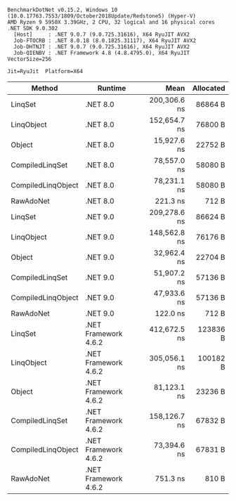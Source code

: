 ```

BenchmarkDotNet v0.15.2, Windows 10 (10.0.17763.7553/1809/October2018Update/Redstone5) (Hyper-V)
AMD Ryzen 9 5950X 3.39GHz, 2 CPU, 32 logical and 16 physical cores
.NET SDK 9.0.302
  [Host]     : .NET 9.0.7 (9.0.725.31616), X64 RyuJIT AVX2
  Job-FTOCRB : .NET 8.0.18 (8.0.1825.31117), X64 RyuJIT AVX2
  Job-DHTNJT : .NET 9.0.7 (9.0.725.31616), X64 RyuJIT AVX2
  Job-QIENBV : .NET Framework 4.8 (4.8.4795.0), X64 RyuJIT VectorSize=256

Jit=RyuJit  Platform=X64  

```
| Method             | Runtime              | Mean         | Allocated |
|------------------- |--------------------- |-------------:|----------:|
| LinqSet            | .NET 8.0             | 200,306.6 ns |   86864 B |
| LinqObject         | .NET 8.0             | 152,654.7 ns |   76800 B |
| Object             | .NET 8.0             |  15,927.6 ns |   22752 B |
| CompiledLinqSet    | .NET 8.0             |  78,557.0 ns |   58080 B |
| CompiledLinqObject | .NET 8.0             |  78,231.1 ns |   58080 B |
| RawAdoNet          | .NET 8.0             |     221.3 ns |     712 B |
| LinqSet            | .NET 9.0             | 209,278.6 ns |   86624 B |
| LinqObject         | .NET 9.0             | 148,562.8 ns |   76176 B |
| Object             | .NET 9.0             |  32,962.4 ns |   22704 B |
| CompiledLinqSet    | .NET 9.0             |  51,907.2 ns |   57136 B |
| CompiledLinqObject | .NET 9.0             |  47,933.6 ns |   57136 B |
| RawAdoNet          | .NET 9.0             |     122.0 ns |     712 B |
| LinqSet            | .NET Framework 4.6.2 | 412,672.5 ns |  123836 B |
| LinqObject         | .NET Framework 4.6.2 | 305,056.1 ns |  100182 B |
| Object             | .NET Framework 4.6.2 |  81,123.1 ns |   23236 B |
| CompiledLinqSet    | .NET Framework 4.6.2 | 158,126.7 ns |   67832 B |
| CompiledLinqObject | .NET Framework 4.6.2 |  73,394.6 ns |   67831 B |
| RawAdoNet          | .NET Framework 4.6.2 |     751.3 ns |     810 B |
